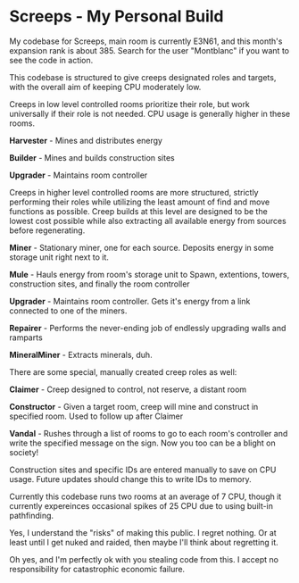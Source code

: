 # Screeps - My Personal Build
My codebase for Screeps, main room is currently E3N61, and this month's expansion rank is about 385. Search for the user "Montblanc" if you want to see the code in action.

This codebase is structured to give creeps designated roles and targets, with the overall aim of keeping CPU moderately low.

Creeps in low level controlled rooms prioritize their role, but work universally if their role is not needed. CPU usage is generally higher in these rooms.

**Harvester** - Mines and distributes energy

**Builder** - Mines and builds construction sites

**Upgrader** - Maintains room controller

Creeps in higher level controlled rooms are more structured, strictly performing their roles while utilizing the least amount of find and move functions as possible. Creep builds at this level are designed to be the lowest cost possible while also extracting all available energy from sources before regenerating.

**Miner** - Stationary miner, one for each source. Deposits energy in some storage unit right next to it.

**Mule** - Hauls energy from room's storage unit to Spawn, extentions, towers, construction sites, and finally the room controller

**Upgrader** - Maintains room controller. Gets it's energy from a link connected to one of the miners.

**Repairer** - Performs the never-ending job of endlessly upgrading walls and ramparts

**MineralMiner** - Extracts minerals, duh.

There are some special, manually created creep roles as well:

**Claimer** - Creep designed to control, not reserve, a distant room

**Constructor** - Given a target room, creep will mine and construct in specified room. Used to follow up after Claimer

**Vandal** - Rushes through a list of rooms to go to each room's controller and write the specified message on the sign. Now you too can be a blight on society!

Construction sites and specific IDs are entered manually to save on CPU usage. Future updates should change this to write IDs to memory.

Currently this codebase runs two rooms at an average of 7 CPU, though it currently expereinces occasional spikes of 25 CPU due to using built-in pathfinding.

Yes, I understand the "risks" of making this public. I regret nothing. Or at least until I get nuked and raided, then maybe I'll think about regretting it.

Oh yes, and I'm perfectly ok with you stealing code from this. I accept no responsibility for catastrophic economic failure. 
